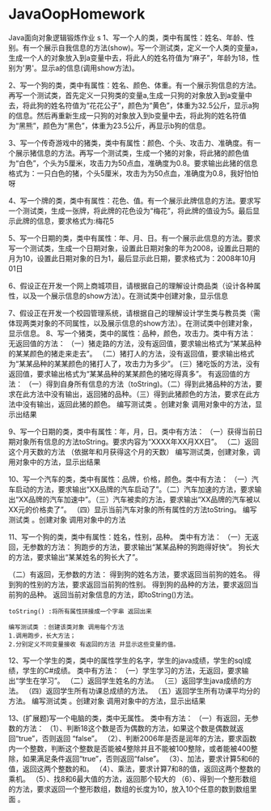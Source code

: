 # JavaOopHomework
Java面向对象逻辑锻炼作业
s
1、写一个人的类，类中有属性：姓名、年龄、性别。有一个展示自我信息的方法(show)。写一个测试类，定义一个人类的变量a，生成一个人的对象放入到a变量中去，将此人的姓名符值为“麻子”，年龄为18，性别为'男'。显示a的信息(调用show方法)。

2、写一个狗的类，类中有属性：姓名、颜色、体重。有一个展示狗信息的方法。再写一个测试类，首先定义一只狗类的变量a,生成一只狗的对象放入到a变量中去，将此狗的姓名符值为“花花公子”，颜色为“黄色”，体重为32.5公斤，显示a狗的信息。然后再重新生成一只狗的对象放入到b变量中去，将此狗的姓名符值为“黑熊”，颜色为“黑色”，体重为23.5公斤，再显示b狗的信息。


3、写一个传奇游戏中的猪类，类中有属性：颜色、个头、攻击力、准确度。有一个展示猪信息的方法。再写一个测试类，生成一个猪的对象，将此猪的颜色值为“白色”，个头为5厘米，攻击力为50点血，准确度为0.8。要求输出此猪的信息格式为：一只白色的猪，个头5厘米，攻击为为50点血，准确度为0.8，我好怕怕呀

4、写一个牌的类，类中有属性：花色、值。有一个展示此牌信息的方法。要求写一个测试类，生成一张牌，将此牌的花色设为“梅花”，将此牌的值设为5。最后显示此牌的信息，要求格式为:梅花5

5、写一个日期的类，类中有属性：年、月、日。有一个展示此信息的方法。要求写一个测试类，生成一个日期对象，设置此日期对象的年为2008，设置此日期的月为10，设置此日期对象的日为1，最后显示此日期，要求格式为：2008年10月01日

6、假设正在开发一个网上商城项目，请根据自己的理解设计商品类（设计各种属性，以及一个展示信息的show方法）。在测试类中创建对象，显示信息


7、假设正在开发一个校园管理系统，请根据自己的理解设计学生类与教员类（需体现两类对象的不同属性，以及展示信息的show方法）。在测试类中创建对象，显示信息。
8、写一个猪类，类中的属性：品种，颜色，攻击力。类中有方法：
   无返回值的方法：
（一）猪走路的方法，没有返回值，要求输出格式为“某某品种的某某颜色的猪走来走去”。
（二）猪打人的方法，没有返回值，要求输出格式为“某某品种的某某颜色的猪打人了，攻击力为多少”。
 (三）猪吃饭的方法，没有返回值，要求输出格式为“某某品种的某某颜色的猪吃得真多”。
   有返回值的方法：
（一）得到自身所有信息的方法（toString)。（二）得到此猪品种的方法，要求在此方法中没有输出，返回猪的品种。（三）得到此猪颜色的方法，要求在此方法中没有输出，返回此猪的颜色。
    编写测试类 。创建对象 调用对象中的方法，显示出结果
		


9、写一个日期的类，类中有属性：年，月，日。类中有方法：
（一）获得当前日期对象所有信息的方法toString。要求内容为“XXXX年XX月XX日”。
 （二）返回这个月天数的方法 （依据年和月获得这个月的天数）
	编写测试类，创建对象，调用对象中的方法，显示出结果
  

	
10、写一个汽车的类，类中有属性：品牌，价格，颜色。类中有方法：
（一）汽车启动的方法，要求输出“XX品牌的汽车启动了”。（二）汽车加速的方法，要求输出“XX品牌的汽车加速中”。（三）汽车被卖的方法，要求输出“XX品牌的汽车被以XX元的价格卖了”。
	（四）显示当前汽车对象的所有属性的方法toString。
	    编写测试类 。创建对象 调用对象中的方法


	
11、写一个狗的类，类中有属性：姓名，性别，品种。
类中有方法：
  （一）无返回，无参数的方法：
	狗跑步的方法，要求输出“某某品种的狗跑得好快”。
	狗长大的方法，要求输出“某某姓名的狗长大了”。

     
  （二）有返回，无参数的方法：
	得到狗的姓名方法，要求返回当前狗的姓名。
	得到狗的性别的方法，要求返回当前狗的性别。
	得到狗的品种的方法，要求返回当前狗的品种。
	返回当前对象信息的方法，即toString()方法。

	toString() :将所有属性拼接成一个字串 返回出来

	编写测试类 ：创建该类对象 调用每个方法
	1.调用跑步，长大方法；
	2.分别定义不同变量接收 有返回的方法 并显示这些变量的值。
	
12、写一个学生的类，类中的属性学生的名字，学生的java成绩，学生的sql成绩，学生的C#成绩。
类中有方法：
（一）学生学习的方法，无返回，要求输出“学生在学习”。
（二）返回学生姓名的方法。
（三）返回学生java成绩的方法。
（四）返回学生所有功课总成绩的方法。
（五）返回学生所有功课平均分的方法。
        编写测试类 。创建对象 调用对象中的方法，显示出结果


13、(扩展题)写一个电脑的类，类中无属性。
类中有方法：
  （一）有返回，无参数的方法：
	（1）、判断18这个数是否为偶数的方法，如果这个数是偶数就返回“true”，否则返回              “false”。
	（2）、判断2006年是否是润年的方法，要求函数内一个整数，判断这个整数是否能被4整除并且不能被100整除，或者能被400整除，如果满足条件返回“true”，否则返回“false”。	
        （3）、加法，要求计算5和6的值，返回这两个整数的和。
	（4）、乘法，要求计算7和8的值，返回这两个整数的乘机。
	（5）、找8和6最大值的方法，返回那个较大的
        （6）、得到一个整形数组的方法，要求返回一个整形数组，数组的长度为10，放入10个任意的数到数组里面
         。

